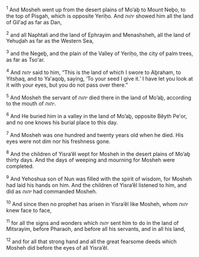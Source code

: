 <sup>1</sup> And Mosheh went up from the desert plains of Mo’aḇ to Mount Neḇo, to the top of Pisgah, which is opposite Yeriḥo. And יהוה showed him all the land of Gil‛aḏ as far as Dan,

<sup>2</sup> and all Naphtali and the land of Ephrayim and Menashsheh, all the land of Yehuḏah as far as the Western Sea,

<sup>3</sup> and the Negeḇ, and the plain of the Valley of Yeriḥo, the city of palm trees, as far as Tso‛ar.

<sup>4</sup> And יהוה said to him, “This is the land of which I swore to Aḇraham, to Yitsḥaq, and to Ya‛aqoḇ, saying, ‘To your seed I give it.’ I have let you look at it with your eyes, but you do not pass over there.”

<sup>5</sup> And Mosheh the servant of יהוה died there in the land of Mo’aḇ, according to the mouth of יהוה.

<sup>6</sup> And He buried him in a valley in the land of Mo’aḇ, opposite Bĕyth Pe‛or, and no one knows his burial place to this day.

<sup>7</sup> And Mosheh was one hundred and twenty years old when he died. His eyes were not dim nor his freshness gone.

<sup>8</sup> And the children of Yisra’ĕl wept for Mosheh in the desert plains of Mo’aḇ thirty days. And the days of weeping and mourning for Mosheh were completed.

<sup>9</sup> And Yehoshua son of Nun was filled with the spirit of wisdom, for Mosheh had laid his hands on him. And the children of Yisra’ĕl listened to him, and did as יהוה had commanded Mosheh.

<sup>10</sup> And since then no prophet has arisen in Yisra’ĕl like Mosheh, whom יהוה knew face to face,

<sup>11</sup> for all the signs and wonders which יהוה sent him to do in the land of Mitsrayim, before Pharaoh, and before all his servants, and in all his land,

<sup>12</sup> and for all that strong hand and all the great fearsome deeds which Mosheh did before the eyes of all Yisra’ĕl.

